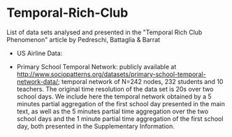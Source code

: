 # Temporal-Rich-Club
List of data sets analysed and presented in the "Temporal Rich Club Phenomenon" article by Pedreschi, Battaglia & Barrat

- US Airline Data: 

- Primary School Temporal Network: 
publicly available at http://www.sociopatterns.org/datasets/primary-school-temporal-network-data/; temporal network of N=242 nodes, 232 students and 10 teachers. The original time resolution of the data set is 20s over two school days. We include here the temporal network obtained by a 5 minutes partial aggregation of the first school day presented in the main text, as well as the 5 minutes partial time aggregation over the two school days and the 1 minute partial time aggregation of the first school day, both presented in the Supplementary Information.
